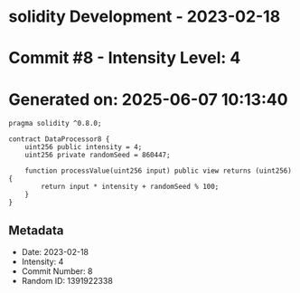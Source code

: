 ﻿# solidity Development - 2023-02-18
# Commit #8 - Intensity Level: 4
# Generated on: 2025-06-07 10:13:40
```solidity
pragma solidity ^0.8.0;

contract DataProcessor8 {
    uint256 public intensity = 4;
    uint256 private randomSeed = 860447;

    function processValue(uint256 input) public view returns (uint256) {
        return input * intensity + randomSeed % 100;
    }
}
```
## Metadata
- Date: 2023-02-18
- Intensity: 4
- Commit Number: 8
- Random ID: 1391922338
